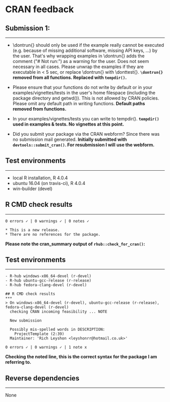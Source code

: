 # CRAN feedback

## Submission 1:
***

* \dontrun{} should only be used if the example really cannot be executed
(e.g. because of missing additional software, missing API keys, ...) by
the user. That's why wrapping examples in \dontrun{} adds the comment
("# Not run:") as a warning for the user.
Does not seem necessary in all cases.
Please unwrap the examples if they are executable in < 5 sec, or replace
\dontrun{} with \donttest{}.
**`\dontrun{}` removed from all functions. Replaced with `tempdir()`.**

* Please ensure that your functions do not write by default or in your
examples/vignettes/tests in the user's home filespace (including the
package directory and getwd()). This is not allowed by CRAN policies.
Please omit any default path in writing functions.
**Default paths removed from functions.**

* In your examples/vignettes/tests you can write to tempdir().
**`tempdir()` used in examples & tests. No vignettes at this point.**

* Did you submit your package via the CRAN webform? Since there was no
submission mail generated.
**Initially submitted with `devtools::submit_cran()`. For resubmission I will**
**use the webform.**


## Test environments
***

* local R installation, R 4.0.4
* ubuntu 16.04 (on travis-ci), R 4.0.4
* win-builder (devel)

## R CMD check results
***
```
0 errors ✓ | 0 warnings ✓ | 0 notes ✓

* This is a new release.
* There are no references for the package.
```

**Please note the cran_summary output of `rhub::check_for_cran()`:**
## Test environments
***
```
- R-hub windows-x86_64-devel (r-devel)
- R-hub ubuntu-gcc-release (r-release)
- R-hub fedora-clang-devel (r-devel)

## R CMD check results
***
> On windows-x86_64-devel (r-devel), ubuntu-gcc-release (r-release), fedora-clang-devel (r-devel)
  checking CRAN incoming feasibility ... NOTE
  
  New submission
  
  Possibly mis-spelled words in DESCRIPTION:
    ProjectTemplate (2:39)
  Maintainer: 'Rich Leyshon <leyshonrr@hotmail.co.uk>'

0 errors ✓ | 0 warnings ✓ | 1 note x
```

**Checking the noted line, this is the correct syntax for the package I am**
**referring to.**

## Reverse dependencies
***

None
